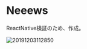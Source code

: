 # Neeews
ReactNative検証のため、作成。

![20191203112850](https://user-images.githubusercontent.com/19757346/83931956-8e47ca00-a7da-11ea-8230-e9f93b59ac45.jpg)

